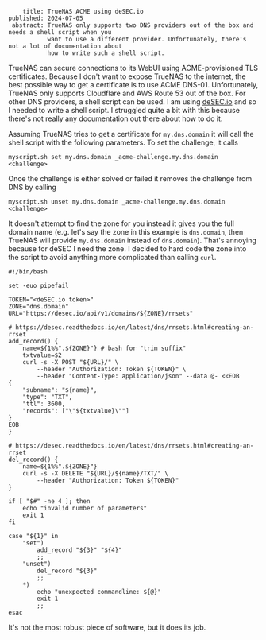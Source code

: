 ~~~
    title: TrueNAS ACME using deSEC.io
published: 2024-07-05
 abstract: TrueNAS only supports two DNS providers out of the box and needs a shell script when you
           want to use a different provider. Unfortunately, there's not a lot of documentation about
           how to write such a shell script.
~~~

TrueNAS can secure connections to its WebUI using ACME-provisioned TLS certificates. Because I don't
want to expose TrueNAS to the internet, the best possible way to get a certificate is to use ACME
DNS-01. Unfortunately, TrueNAS only supports Cloudflare and AWS Route 53 out of the box. For other
DNS providers, a shell script can be used. I am using [deSEC.io](http://desec.io) and so I needed to
write a shell script. I struggled quite a bit with this because there's not really any documentation
out there about how to do it.

Assuming TrueNAS tries to get a certificate for `my.dns.domain` it will call the shell script with
the following parameters. To set the challenge, it calls

```shell
myscript.sh set my.dns.domain _acme-challenge.my.dns.domain <challenge>
```

Once the challenge is either solved or failed it removes the challenge from DNS by calling

```shell
myscript.sh unset my.dns.domain _acme-challenge.my.dns.domain <challenge>
```

It doesn't attempt to find the zone for you instead it gives you the full domain name (e.g. let's
say the zone in this example is `dns.domain`, then TrueNAS will provide `my.dns.domain` instead of
`dns.domain`). That's annoying because for deSEC I need the zone. I decided to hard code the zone
into the script to avoid anything more complicated than calling `curl`.

```shell
#!/bin/bash

set -euo pipefail

TOKEN="<deSEC.io token>"
ZONE="dns.domain"
URL="https://desec.io/api/v1/domains/${ZONE}/rrsets"

# https://desec.readthedocs.io/en/latest/dns/rrsets.html#creating-an-rrset
add_record() {
    name=${1%%".${ZONE}"} # bash for "trim suffix"
    txtvalue=$2
    curl -s -X POST "${URL}/" \
        --header "Authorization: Token ${TOKEN}" \
        --header "Content-Type: application/json" --data @- <<EOB
{
    "subname": "${name}",
    "type": "TXT",
    "ttl": 3600,
    "records": ["\"${txtvalue}\""]
}
EOB
}

# https://desec.readthedocs.io/en/latest/dns/rrsets.html#creating-an-rrset
del_record() {
    name=${1%%".${ZONE}"}
    curl -s -X DELETE "${URL}/${name}/TXT/" \
        --header "Authorization: Token ${TOKEN}"
}

if [ "$#" -ne 4 ]; then
    echo "invalid number of parameters"
    exit 1
fi

case "${1}" in
    "set")
        add_record "${3}" "${4}"
        ;;
    "unset")
        del_record "${3}"
        ;;
    *)
        echo "unexpected commandline: ${@}"
        exit 1
        ;;
esac
```

It's not the most robust piece of software, but it does its job.